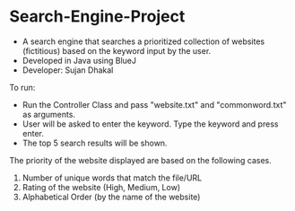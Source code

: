 # Search-Engine-Project
  - A search engine that searches a prioritized collection of websites (fictitious) based on the keyword input by the user. 
  - Developed in Java using BlueJ
  - Developer: Sujan Dhakal
  
 To run:
   - Run the Controller Class and pass "website.txt" and "commonword.txt" as arguments. 
   - User will be asked to enter the keyword. Type the keyword and press enter. 
   - The top 5 search results will be shown. 
  
  The priority of the website displayed are based on the following cases.
  
   1. Number of unique words that match the file/URL 
   2. Rating of the website (High, Medium, Low) 
   3. Alphabetical Order (by the name of the website) 
  


  
